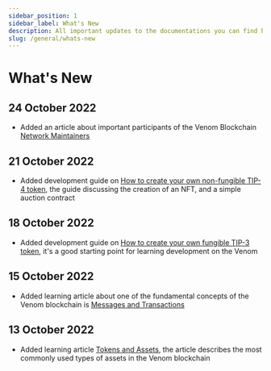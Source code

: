 ```yaml
---
sidebar_position: 1
sidebar_label: What's New
description: All important updates to the documentations you can find here
slug: /general/whats-new
---
```


# What's New

## 24 October 2022

* Added an article about important participants of the Venom Blockchain [Network Maintainers](../maintain/00-network-maintainers.md)

## 21 October 2022

* Added development guide on [How to create your own non-fungible TIP-4 token](../../build/00-development-guides/05-how-to-create-your-own-non-fungible-tip-4-token/00-non-fungible-tokens-in-venom-network.md), the guide discussing the creation of an NFT, and a simple auction contract

## 18 October 2022

* Added development guide on [How to create your own fungible TIP-3 token](../../build/00-development-guides/03-how-to-create-your-own-fungible-tip-3-token/00-fungible-tokens-in-venom-network.md), it's a good starting point for learning development on the Venom

## 15 October 2022

* Added learning article about one of the fundamental concepts of the Venom blockchain is [Messages and Transactions](../learn/03-messages-and-transactions.md)

## 13 October 2022

* Added learning article [Tokens and Assets](../learn/02-tokens-and-assets.md), the article describes the most commonly used types of assets in the Venom blockchain
